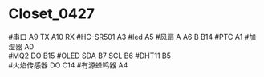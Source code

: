 # Closet_0427
#串口 A9 TX  A10 RX
#HC-SR501 A3
#led A5
#风扇 A A6 B B14
#PTC A1
#加湿器 A0  
#MQ2 DO B15
#OLED SDA B7  SCL B6
#DHT11 B5  
#火焰传感器 DO C14
#有源蜂鸣器 A4

